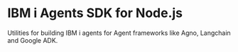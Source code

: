 # IBM i Agents SDK for Node.js

Utilities for building IBM i agents for Agent frameworks like Agno, Langchain and Google ADK.

